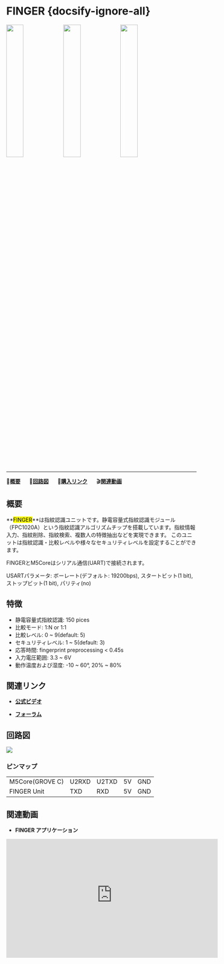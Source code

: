 # FINGER {docsify-ignore-all}

<img src="assets/img/product_pics/unit/unit_finger_01.png" width="30%" height="30%"><img src="assets/img/product_pics/unit/unit_finger_02.png" width="30%" height="30%"><img src="assets/img/product_pics/unit/unit_finger_grove_c.png" width="30%" height="30%">

***

:memo:**[概要](#概要)**&nbsp;&nbsp;&nbsp;&nbsp;&nbsp;&nbsp;:electric_plug:**[回路図](#回路図)**&nbsp;&nbsp;&nbsp;&nbsp;&nbsp;&nbsp;🛒**[購入リンク](https://www.aliexpress.com/item/M5Stack-Official-Finger-Print-Unit-FPC1020A-Capacitive-Fingerprint-Identification-Module-Grove-Cable-UART-Interface-for-ESP32/32966642182.html)**&nbsp;&nbsp;&nbsp;&nbsp;&nbsp;&nbsp;:clapper:**[関連動画](#関連動画)**

<!-- :memo:**[Description](#Description)**&nbsp;&nbsp;&nbsp;&nbsp;&nbsp;&nbsp;:octocat:**[Example](#Example)**&nbsp;&nbsp;&nbsp;&nbsp;&nbsp;&nbsp;:electric_plug:**[Schematic](#Schematic)**&nbsp;&nbsp;&nbsp;&nbsp;&nbsp;&nbsp;🛒**[Purchase](https://pt.aliexpress.com/store/product/M5Stack-Official-Finger-Print-Unit-FPC1020A-Capacitive-Fingerprint-Identification-Module-Grove-Cable-UART-Interface-for-ESP32/3226069_32966642182.html?spm=a2g03.12010612.8148356.36.73ee56a05T9uR7)**&nbsp;&nbsp;&nbsp;:clapper:**[Related Video](#Related-Video)** -->

## 概要

**<mark>FINGER</mark>**は指紋認識ユニットです。静電容量式指紋認識モジュール（FPC1020A）という指紋認識アルゴリズムチップを搭載しています。指紋情報入力、指紋削除、指紋検索、複数人の特徴抽出などを実現できます。 このユニットは指紋認識・比較レベルや様々なセキュリティレベルを設定することができます。

FINGERとM5Coreはシリアル通信(UART)で接続されます。

USARTパラメータ: ボーレート(デフォルト: 19200bps), スタートビット(1 bit), ストップビット(1 bit), パリティ(no)

## 特徴

- 静電容量式指紋認識: 150 pices
- 比較モード: 1:N or 1:1
- 比較レベル: 0 ~ 9(default: 5)
- セキュリティレベル: 1 ~ 5(default: 3)
- 応答時間: fingerprint preprocessing < 0.45s
- 入力電圧範囲: 3.3 ~ 6V
- 動作温度および湿度: -10 ~ 60°, 20% ~ 80%

## 関連リンク

- **[公式ビデオ](https://www.youtube.com/channel/UCozgFVglWYQXbvTmGyS739w)**

- **[フォーラム](http://forum.m5stack.com/)**

## 回路図

<img src="assets/img/product_pics/unit/finger_sch.JPG">

### ピンマップ

<table>
<tr><td>M5Core(GROVE C)</td><td>U2RXD</td><td>U2TXD</td><td>5V</td><td>GND</td></tr>
 <tr><td>FINGER Unit</td><td>TXD</td><td>RXD</td><td>5V</td><td>GND</td></tr>
</table>

## 関連動画

- **FINGER アプリケーション**

<iframe width="560" height="315" src="https://m5stack.oss-cn-shenzhen.aliyuncs.com/video/Blog/Twitch201901/Fingerprint%20Unit.mp4" frameborder="0" allow="accelerometer; autoplay; encrypted-media; gyroscope; picture-in-picture" allowfullscreen></iframe>